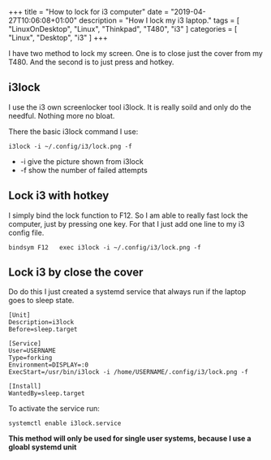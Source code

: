 +++
title = "How to lock for i3 computer"
date = "2019-04-27T10:06:08+01:00"
description = "How I lock my i3 laptop."
tags = [ "LinuxOnDesktop", "Linux", "Thinkpad", "T480", "i3" ]
categories = [  "Linux", "Desktop", "i3" ]
+++

I have two method to lock my screen. One is to close just the cover from my T480. And the second is to just press and hotkey. 

## i3lock
I use the i3 own screenlocker tool i3lock. It is really soild and only do the needful. Nothing more no bloat. 

There the basic i3lock command I use:
```
i3lock -i ~/.config/i3/lock.png -f
```
* -i give the picture shown from i3lock
* -f show the number of failed attempts

## Lock i3 with hotkey
I simply bind the lock function to F12. So I am able to really fast lock the computer, just by pressing one key. For that I just add one line to my i3 config file. 
```
bindsym F12   exec i3lock -i ~/.config/i3/lock.png -f
```

## Lock i3 by close the cover
Do do this I just created a systemd service that always run if the laptop goes to sleep state. 

``` /etc/systemd/system/i3lock.service
[Unit]
Description=i3lock
Before=sleep.target

[Service]
User=USERNAME
Type=forking
Environment=DISPLAY=:0
ExecStart=/usr/bin/i3lock -i /home/USERNAME/.config/i3/lock.png -f

[Install]
WantedBy=sleep.target
``` 

To activate the service run:
```
systemctl enable i3lock.service
``` 

**This method will only be used for single user systems, because I use a gloabl systemd unit**
